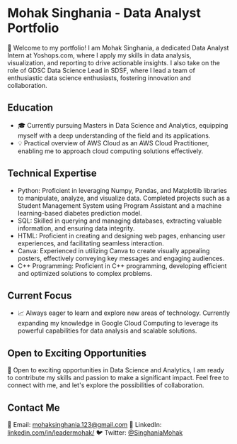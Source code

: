 # Mohak Singhania - Data Analyst Portfolio

🌟 Welcome to my portfolio! I am Mohak Singhania, a dedicated Data Analyst Intern at Yoshops.com, where I apply my skills in data analysis, visualization, and reporting to drive actionable insights. I also take on the role of GDSC Data Science Lead in SDSF, where I lead a team of enthusiastic data science enthusiasts, fostering innovation and collaboration.

## Education

- 🎓 Currently pursuing Masters in Data Science and Analytics, equipping myself with a deep understanding of the field and its applications.
- 💡 Practical overview of AWS Cloud as an AWS Cloud Practitioner, enabling me to approach cloud computing solutions effectively.

## Technical Expertise

- Python: Proficient in leveraging Numpy, Pandas, and Matplotlib libraries to manipulate, analyze, and visualize data. Completed projects such as a Student Management System using Program Assistant and a machine learning-based diabetes prediction model.
- SQL: Skilled in querying and managing databases, extracting valuable information, and ensuring data integrity.
- HTML: Proficient in creating and designing web pages, enhancing user experiences, and facilitating seamless interaction.
- Canva: Experienced in utilizing Canva to create visually appealing posters, effectively conveying key messages and engaging audiences.
- C++ Programming: Proficient in C++ programming, developing efficient and optimized solutions to complex problems.

## Current Focus

- 📈 Always eager to learn and explore new areas of technology. Currently expanding my knowledge in Google Cloud Computing to leverage its powerful capabilities for data analysis and scalable solutions.

## Open to Exciting Opportunities

💼 Open to exciting opportunities in Data Science and Analytics, I am ready to contribute my skills and passion to make a significant impact. Feel free to connect with me, and let's explore the possibilities of collaboration.

## Contact Me

📧 Email: [mohaksinghania.123@gmail.com](mailto:mohaksinghania.123@gmail.com)
💼 LinkedIn: [linkedin.com/in/leadermohak/](https://www.linkedin.com/in/leadermohak/)
🐦 Twitter: [@SinghaniaMohak](https://twitter.com/SinghaniaMohak)

